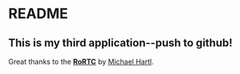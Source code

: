 # README

## This is my third application--push to github!

Great thanks to the [**RoRTC**](http://railstutorial-china.org/)
by [Michael Hartl](http://michaelhartl.com/).